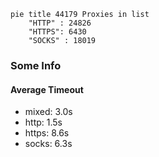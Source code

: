 
```mermaid
pie title 44179 Proxies in list
    "HTTP" : 24826
    "HTTPS": 6430
    "SOCKS" : 18019
```

### Some Info
#### Average Timeout

- mixed: 3.0s
- http: 1.5s
- https: 8.6s
- socks: 6.3s